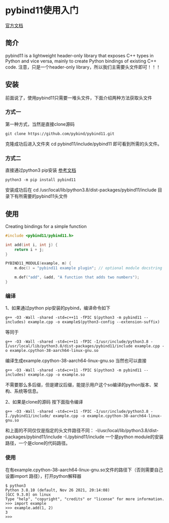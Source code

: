 # pybind11使用入门
[官方文档](https://pybind11.readthedocs.io/en/latest/)

## 简介
pybind11 is a lightweight header-only library that exposes C++ types in Python and vice versa, mainly to create Python bindings of existing C++ code.
注意，只是一个header-only library，所以我们主需要头文件即可！！！

## 安装
前面说了，使用pybind11只需要一堆头文件，下面介绍两种方法获取头文件

### 方式一
第一种方式，当然是直接clone源码
```shell
git clone https://github.com/pybind/pybind11.git
```
克隆成功后进入文件夹 cd pybind11/include/pybind11 即可看到所需的头文件。


### 方式二
直接通过python3 pip安装
[参考文档](https://pybind11.readthedocs.io/en/latest/installing.html)
```shell
python3 -m pip install pybind11
```
安装成功后在 cd /usr/local/lib/python3.8/dist-packages/pybind11/include 目录下有所需要的pybind11头文件

## 使用
Creating bindings for a simple function
```cpp
#include <pybind11/pybind11.h>

int add(int i, int j) {
    return i + j;
}

PYBIND11_MODULE(example, m) {
    m.doc() = "pybind11 example plugin"; // optional module docstring

    m.def("add", &add, "A function that adds two numbers");
}
```
### 编译

1、如果通过python pip安装的pybind，编译命令如下
```shell
g++ -O3 -Wall -shared -std=c++11 -fPIC $(python3 -m pybind11 --includes) example.cpp -o example$(python3-config --extension-suffix)
```

等同于
```shell
g++ -O3 -Wall -shared -std=c++11 -fPIC -I/usr/include/python3.8 -I/usr/local/lib/python3.8/dist-packages/pybind11/include example.cpp -o example.cpython-38-aarch64-linux-gnu.so
```
编译生成example.cpython-38-aarch64-linux-gnu.so
当然也可以直接
```shell
g++ -O3 -Wall -shared -std=c++11 -fPIC $(python3 -m pybind11 --includes) example.cpp -o example.so
```
不需要那么多后缀，但是建议后缀，能提示用户这个so编译的python版本、架构、系统等信息。


2、如果是clone的源码
按下面指令编译
```shell
g++ -O3 -Wall -shared -std=c++11 -fPIC -I/usr/include/python3.8 -I./pybind11/include/ example.cpp -o example.cpython-38-aarch64-linux-gnu.so
```
和上面的不同仅仅是指定的头文件路径不同： -I/usr/local/lib/python3.8/dist-packages/pybind11/include   -I./pybind11/include
一个是python module的安装路径，一个是clone的代码路径。

### 使用
在有example.cpython-38-aarch64-linux-gnu.so文件的路径下（否则需要自己设置import 路径），打开python解释器
```shell
$ python3
Python 3.8.10 (default, Nov 26 2021, 20:14:08)
[GCC 9.3.0] on linux
Type "help", "copyright", "credits" or "license" for more information.
>>> import example
>>> example.add(1, 2)
3
>>>
```